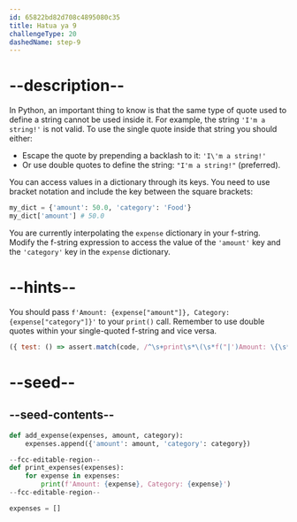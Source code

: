 ```yaml
---
id: 65822bd82d708c4895080c35
title: Hatua ya 9
challengeType: 20
dashedName: step-9
---
```


# --description--

In Python, an important thing to know is that the same type of quote used to define a string cannot be used inside it. For example, the string `'I'm a string!'` is not valid. To use the single quote inside that string you should either:

- Escape the quote by prepending a backlash to it: `'I\'m a string!'`
- Or use double quotes to define the string: `"I'm a string!"` (preferred).

You can access values in a dictionary through its keys. You need to use bracket notation and include the key between the square brackets:

```py
my_dict = {'amount': 50.0, 'category': 'Food'}
my_dict['amount'] # 50.0
```

You are currently interpolating the `expense` dictionary in your f-string. Modify the f-string expression to access the value of the `'amount'` key and the `'category'` key in the `expense` dictionary.

# --hints--

You should pass `f'Amount: {expense["amount"]}, Category: {expense["category"]}'` to your `print()` call. Remember to use double quotes within your single-quoted f-string and vice versa.

```js
({ test: () => assert.match(code, /^\s+print\s*\(\s*f("|')Amount: \{\s*expense\s*\[\s*(?=[^\1])("|')amount\2\s*\]\s*\}, Category: \{\s*expense\s*\[\s*(?=[^\1])("|')category\3\s*\]\s*\}\1\s*\)/m) })
```

# --seed--

## --seed-contents--

```py
def add_expense(expenses, amount, category):
    expenses.append({'amount': amount, 'category': category})

--fcc-editable-region--
def print_expenses(expenses):
    for expense in expenses:
        print(f'Amount: {expense}, Category: {expense}')
--fcc-editable-region--

expenses = []
```
